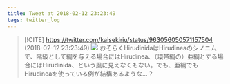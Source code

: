 ```yaml
---
title: Tweet at 2018-02-12 23:23:49
tags: twitter_log
---
```


> [!CITE] https://twitter.com/kaisekiriu/status/963056050571157504 (2018-02-12 23:23:49)
> ![](https://twitter.com/kaisekiriu/status/963056050571157504)
> おそらくHirudinidaはHirudineaのシノニムで、階級として綱を与える場合にはHirudinea、（環帯綱の）亜綱とする場合にはHirudinida、という風に見えなくもない。でも、亜綱でもHirudineaを使っている例が結構あるような…？
